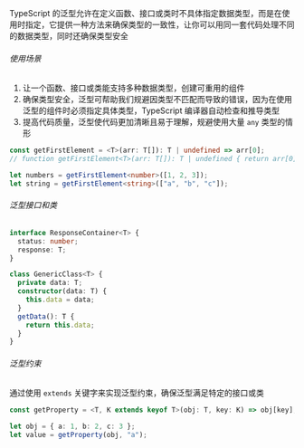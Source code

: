 TypeScript 的泛型允许在定义函数、接口或类时不具体指定数据类型，而是在使用时指定，它提供一种方法来确保类型的一致性，让你可以用同一套代码处理不同的数据类型，同时还确保类型安全

###### 使用场景

1. 让一个函数、接口或类能支持多种数据类型，创建可重用的组件
2. 确保类型安全，泛型可帮助我们规避因类型不匹配而导致的错误，因为在使用泛型的组件时必须指定具体类型，TypeScript 编译器自动检查和推导类型
3. 提高代码质量，泛型使代码更加清晰且易于理解，规避使用大量 `any` 类型的情形

```TypeScript
const getFirstElement = <T>(arr: T[]): T | undefined => arr[0];
// function getFirstElement<T>(arr: T[]): T | undefined { return arr[0]; }

let numbers = getFirstElement<number>([1, 2, 3]);
let string = getFirstElement<string>(["a", "b", "c"]);
```

###### 泛型接口和类

```TypeScript
interface ResponseContainer<T> {
  status: number;
  response: T;
}

class GenericClass<T> {
  private data: T;
  constructor(data: T) {
    this.data = data;
  }
  getData(): T {
    return this.data;  
  }
}
```

###### 泛型约束

通过使用 `extends` 关键字来实现泛型约束，确保泛型满足特定的接口或类

```TypeScript
const getProperty = <T, K extends keyof T>(obj: T, key: K) => obj[key];

let obj = { a: 1, b: 2, c: 3 };
let value = getProperty(obj, "a");
```

